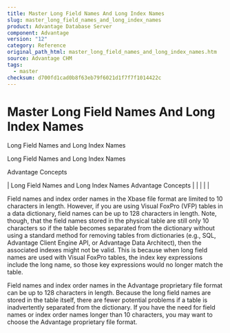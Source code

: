 ```yaml
---
title: Master Long Field Names And Long Index Names
slug: master_long_field_names_and_long_index_names
product: Advantage Database Server
component: Advantage
version: "12"
category: Reference
original_path_html: master_long_field_names_and_long_index_names.htm
source: Advantage CHM
tags:
  - master
checksum: d700fd1cad0b8f63eb79f6021d1f7f7f1014422c
---
```


# Master Long Field Names And Long Index Names

Long Field Names and Long Index Names

Long Field Names and Long Index Names

Advantage Concepts

| Long Field Names and Long Index Names  Advantage Concepts |  |  |  |  |

Field names and index order names in the Xbase file format are limited to 10 characters in length. However, if you are using Visual FoxPro (VFP) tables in a data dictionary, field names can be up to 128 characters in length. Note, though, that the field names stored in the physical table are still only 10 characters so if the table becomes separated from the dictionary without using a standard method for removing tables from dictionaries (e.g., SQL, Advantage Client Engine API, or Advantage Data Architect), then the associated indexes might not be valid. This is because when long field names are used with Visual FoxPro tables, the index key expressions include the long name, so those key expressions would no longer match the table.

Field names and index order names in the Advantage proprietary file format can be up to 128 characters in length. Because the long field names are stored in the table itself, there are fewer potential problems if a table is inadvertently separated from the dictionary. If you have the need for field names or index order names longer than 10 characters, you may want to choose the Advantage proprietary file format.
